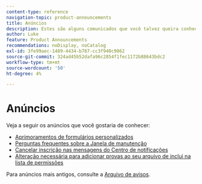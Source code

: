 ```yaml
---
content-type: reference
navigation-topic: product-announcements
title: Anúncios
description: Estes são alguns comunicados que você talvez queira conhecer.
author: Luke
feature: Product Announcements
recommendations: noDisplay, noCatalog
exl-id: 3fe99aec-1489-4434-b787-cc3f940c9062
source-git-commit: 324ad45b52dafa96c2854f1fec1172b88643bdc2
workflow-type: tm+mt
source-wordcount: '50'
ht-degree: 4%

---
```


# Anúncios

Veja a seguir os anúncios que você gostaria de conhecer:

* [Aprimoramentos de formulários personalizados](../../product-announcements/announcements/custom-form-enhancements.md)
* [Perguntas frequentes sobre a Janela de manutenção](../../product-announcements/announcements/maintenance-window-faq.md)
* [Cancelar inscrição nas mensagens do Centro de notificações](unsubscribe-from-ac-messages.md)
* [Alteração necessária para adicionar provas ao seu arquivo de inclui na lista de permissões](proofhq-domain-change-workfront.md)



Para anúncios mais antigos, consulte a [Arquivo de avisos](announcement-archive/announcement-archive.md).
